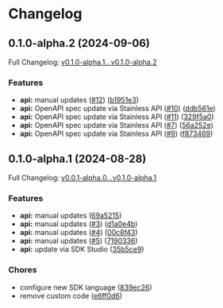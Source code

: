 # Changelog

## 0.1.0-alpha.2 (2024-09-06)

Full Changelog: [v0.1.0-alpha.1...v0.1.0-alpha.2](https://github.com/tmc/nvcf-go/compare/v0.1.0-alpha.1...v0.1.0-alpha.2)

### Features

* **api:** manual updates ([#12](https://github.com/tmc/nvcf-go/issues/12)) ([b1951e3](https://github.com/tmc/nvcf-go/commit/b1951e307243a71cb3bb6463faa72ce85670a589))
* **api:** OpenAPI spec update via Stainless API ([#10](https://github.com/tmc/nvcf-go/issues/10)) ([ddb561e](https://github.com/tmc/nvcf-go/commit/ddb561ed298f75285cfc13d550ac2124b4e77daa))
* **api:** OpenAPI spec update via Stainless API ([#11](https://github.com/tmc/nvcf-go/issues/11)) ([329f5a0](https://github.com/tmc/nvcf-go/commit/329f5a026d9f314c0f9c2c0ef6d3556645356012))
* **api:** OpenAPI spec update via Stainless API ([#7](https://github.com/tmc/nvcf-go/issues/7)) ([56a252e](https://github.com/tmc/nvcf-go/commit/56a252e7a3487be3827d8d44099523b5778aa05f))
* **api:** OpenAPI spec update via Stainless API ([#9](https://github.com/tmc/nvcf-go/issues/9)) ([f873469](https://github.com/tmc/nvcf-go/commit/f8734698d61e6feb02c136cbdad935e01671fb8f))

## 0.1.0-alpha.1 (2024-08-28)

Full Changelog: [v0.0.1-alpha.0...v0.1.0-alpha.1](https://github.com/tmc/nvcf-go/compare/v0.0.1-alpha.0...v0.1.0-alpha.1)

### Features

* **api:** manual updates ([69a5215](https://github.com/tmc/nvcf-go/commit/69a521545ca9a775e60a876d9b2749ea04e1d6ea))
* **api:** manual updates ([#3](https://github.com/tmc/nvcf-go/issues/3)) ([d1a0e4b](https://github.com/tmc/nvcf-go/commit/d1a0e4bd2d96f25a15b3dffaa2d320ee043a387b))
* **api:** manual updates ([#4](https://github.com/tmc/nvcf-go/issues/4)) ([00c8f43](https://github.com/tmc/nvcf-go/commit/00c8f436fa504e126fb923ac971d75e89401dcdd))
* **api:** manual updates ([#5](https://github.com/tmc/nvcf-go/issues/5)) ([7190336](https://github.com/tmc/nvcf-go/commit/7190336c8b882e3b2476d54de6a47e0f25bafe12))
* **api:** update via SDK Studio ([35b5ce9](https://github.com/tmc/nvcf-go/commit/35b5ce9111b3165c73062a9aed79bccc41b08b78))


### Chores

* configure new SDK language ([839ec26](https://github.com/tmc/nvcf-go/commit/839ec26ca8de2493826a85a6f8b0212d0a66b920))
* remove custom code ([e6ff0d6](https://github.com/tmc/nvcf-go/commit/e6ff0d64d3a57bbb01aa45aab3d725fcd6aad4e1))
